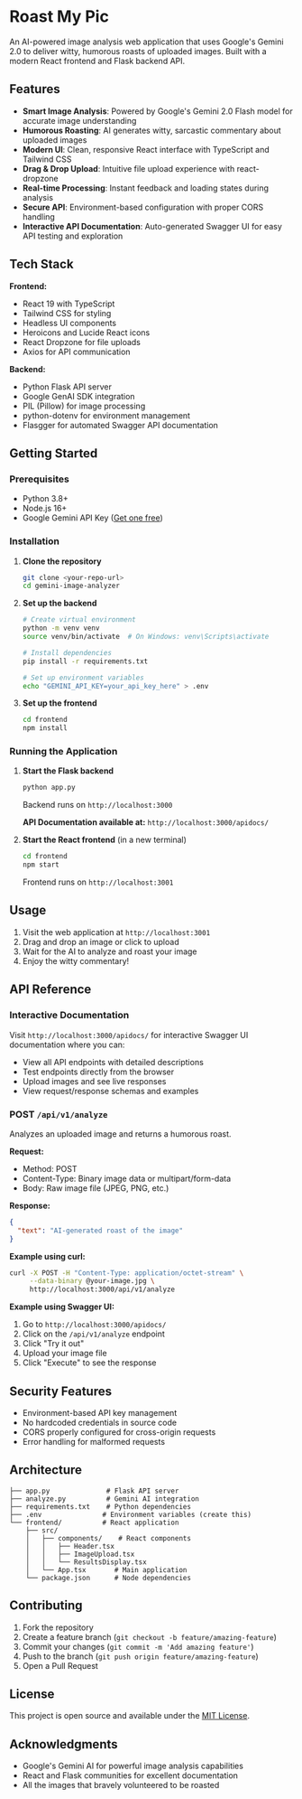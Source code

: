 # Roast My Pic

An AI-powered image analysis web application that uses Google's Gemini 2.0 to deliver witty, humorous roasts of uploaded images. Built with a modern React frontend and Flask backend API.

## Features

- **Smart Image Analysis**: Powered by Google's Gemini 2.0 Flash model for accurate image understanding
- **Humorous Roasting**: AI generates witty, sarcastic commentary about uploaded images
- **Modern UI**: Clean, responsive React interface with TypeScript and Tailwind CSS
- **Drag & Drop Upload**: Intuitive file upload experience with react-dropzone
- **Real-time Processing**: Instant feedback and loading states during analysis
- **Secure API**: Environment-based configuration with proper CORS handling
- **Interactive API Documentation**: Auto-generated Swagger UI for easy API testing and exploration

## Tech Stack

**Frontend:**
- React 19 with TypeScript
- Tailwind CSS for styling
- Headless UI components
- Heroicons and Lucide React icons
- React Dropzone for file uploads
- Axios for API communication

**Backend:**
- Python Flask API server
- Google GenAI SDK integration
- PIL (Pillow) for image processing
- python-dotenv for environment management
- Flasgger for automated Swagger API documentation

## Getting Started

### Prerequisites
- Python 3.8+
- Node.js 16+
- Google Gemini API Key ([Get one free](https://aistudio.google.com/apikey))

### Installation

1. **Clone the repository**
   ```bash
   git clone <your-repo-url>
   cd gemini-image-analyzer
   ```

2. **Set up the backend**
   ```bash
   # Create virtual environment
   python -m venv venv
   source venv/bin/activate  # On Windows: venv\Scripts\activate
   
   # Install dependencies
   pip install -r requirements.txt
   
   # Set up environment variables
   echo "GEMINI_API_KEY=your_api_key_here" > .env
   ```

3. **Set up the frontend**
   ```bash
   cd frontend
   npm install
   ```

### Running the Application

1. **Start the Flask backend**
   ```bash
   python app.py
   ```
   Backend runs on `http://localhost:3000`
   
   **API Documentation available at:** `http://localhost:3000/apidocs/`

2. **Start the React frontend** (in a new terminal)
   ```bash
   cd frontend
   npm start
   ```
   Frontend runs on `http://localhost:3001`

## Usage

1. Visit the web application at `http://localhost:3001`
2. Drag and drop an image or click to upload
3. Wait for the AI to analyze and roast your image
4. Enjoy the witty commentary!

## API Reference

### Interactive Documentation
Visit `http://localhost:3000/apidocs/` for interactive Swagger UI documentation where you can:
- View all API endpoints with detailed descriptions
- Test endpoints directly from the browser
- Upload images and see live responses
- View request/response schemas and examples

### POST `/api/v1/analyze`

Analyzes an uploaded image and returns a humorous roast.

**Request:**
- Method: POST
- Content-Type: Binary image data or multipart/form-data
- Body: Raw image file (JPEG, PNG, etc.)

**Response:**
```json
{
  "text": "AI-generated roast of the image"
}
```

**Example using curl:**
```bash
curl -X POST -H "Content-Type: application/octet-stream" \
     --data-binary @your-image.jpg \
     http://localhost:3000/api/v1/analyze
```

**Example using Swagger UI:**
1. Go to `http://localhost:3000/apidocs/`
2. Click on the `/api/v1/analyze` endpoint
3. Click "Try it out"
4. Upload your image file
5. Click "Execute" to see the response

## Security Features

- Environment-based API key management
- No hardcoded credentials in source code
- CORS properly configured for cross-origin requests
- Error handling for malformed requests

## Architecture

```
├── app.py              # Flask API server
├── analyze.py          # Gemini AI integration
├── requirements.txt    # Python dependencies
├── .env               # Environment variables (create this)
└── frontend/          # React application
    ├── src/
    │   ├── components/    # React components
    │   │   ├── Header.tsx
    │   │   ├── ImageUpload.tsx
    │   │   └── ResultsDisplay.tsx
    │   └── App.tsx       # Main application
    └── package.json      # Node dependencies
```

## Contributing

1. Fork the repository
2. Create a feature branch (`git checkout -b feature/amazing-feature`)
3. Commit your changes (`git commit -m 'Add amazing feature'`)
4. Push to the branch (`git push origin feature/amazing-feature`)
5. Open a Pull Request

## License

This project is open source and available under the [MIT License](LICENSE).

## Acknowledgments

- Google's Gemini AI for powerful image analysis capabilities
- React and Flask communities for excellent documentation
- All the images that bravely volunteered to be roasted
